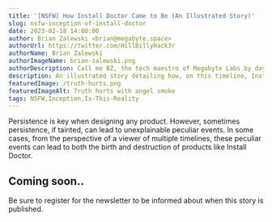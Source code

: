 ```yaml
---
title: '[NSFW] How Install Doctor Came to Be (An Illustrated Story)'
slug: nsfw-inception-of-install-doctor
date: 2023-02-18 14:00:00
author: Brian Zalewski <brian@megabyte.space>
authorUrl: https://twitter.com/HillBillyHack3r
authorName: Brian Zalewski
authorImageName: brian-zalewski.png
authorDescription: Call me BZ, the tech maestro of Megabyte Labs by day, gym enthusiast, party animal, and ball game champion by night. Always up for a quirky chat about AI, deities, or time-hopping. Plotting world betterment one inspiration at a time.
description: An illustrated story detailing how, on this timeline, Install Doctor is what it is
featuredImage: /truth-hurts.png
featuredImageAlt: Truth hurts with angel smoke
tags: NSFW,Inception,Is-This-Reality
---
```


Persistence is key when designing any product. However, sometimes persistence, if tainted, can lead to unexplainable peculiar events. In some cases, from the perspective of a viewer of multiple timelines, these peculiar events can lead to both the birth and destruction of products like Install Doctor.

## Coming soon..

Be sure to register for the newsletter to be informed about when this story is published.
